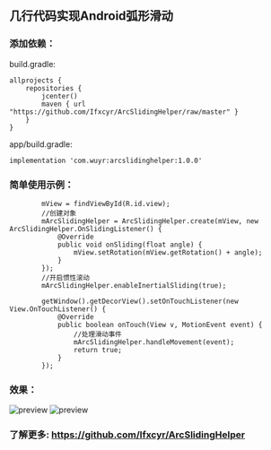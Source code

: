 ## 几行代码实现Android弧形滑动
### 添加依赖：
build.gradle:
```
allprojects {
    repositories {
        jcenter()
        maven { url "https://github.com/Ifxcyr/ArcSlidingHelper/raw/master" }
    }
}
```
app/build.gradle:
```
implementation 'com.wuyr:arcslidinghelper:1.0.0'
```
### 简单使用示例：
```
        mView = findViewById(R.id.view);
        //创建对象
        mArcSlidingHelper = ArcSlidingHelper.create(mView, new ArcSlidingHelper.OnSlidingListener() {
            @Override
            public void onSliding(float angle) {
                mView.setRotation(mView.getRotation() + angle);
            }
        });
        //开启惯性滚动
        mArcSlidingHelper.enableInertialSliding(true);

        getWindow().getDecorView().setOnTouchListener(new View.OnTouchListener() {
            @Override
            public boolean onTouch(View v, MotionEvent event) {
                //处理滑动事件
                mArcSlidingHelper.handleMovement(event);
                return true;
            }
        });
```
### 效果：
![preview](https://img-blog.csdn.net/20180520035234277?/2/text/aHR0cHM6Ly9ibG9nLmNzZG4ubmV0L3UwMTEzODc4MTc=/font/5a6L5L2T/fontsize/400/fill/I0JBQkFCMA==/dissolve/70) ![preview](https://img-blog.csdn.net/20180520041746179?/2/text/aHR0cHM6Ly9ibG9nLmNzZG4ubmV0L3UwMTEzODc4MTc=/font/5a6L5L2T/fontsize/400/fill/I0JBQkFCMA==/dissolve/70)
### 了解更多: https://github.com/Ifxcyr/ArcSlidingHelper
